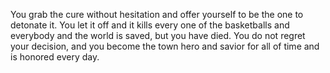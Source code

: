 You grab the cure without hesitation and offer yourself to be the one to detonate it.  You let it off and it kills every one of the basketballs and everybody and the world is saved, but you have died.  You do not regret your decision, and you become the town hero and savior for all of time and is honored every day.
